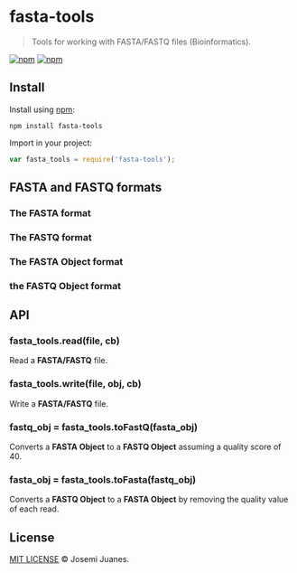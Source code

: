 # fasta-tools

> Tools for working with FASTA/FASTQ files (Bioinformatics).

[![npm](https://img.shields.io/npm/v/fasta-tools.svg?style=flat-square)](https://www.npmjs.com/package/fasta-tools)
[![npm](https://img.shields.io/npm/dt/fasta-tools.svg?style=flat-square)](https://www.npmjs.com/package/fasta-tools)


## Install

Install using [npm](https://npmjs.com):
```
npm install fasta-tools
```

Import in your project: 

```javascript
var fasta_tools = require('fasta-tools');
```

## FASTA and FASTQ formats

### The FASTA format
### The FASTQ format
### The FASTA Object format
### the FASTQ Object format

## API

### fasta_tools.read(file, cb)

Read a **FASTA/FASTQ** file.


### fasta_tools.write(file, obj, cb)

Write a **FASTA/FASTQ** file.

### fastq_obj = fasta_tools.toFastQ(fasta_obj)

Converts a **FASTA Object** to a **FASTQ Object** assuming a quality score of 40.

### fasta_obj = fasta_tools.toFasta(fastq_obj)

Converts a **FASTQ Object** to a **FASTA Object** by removing the quality value of each read.


## License 

[MIT LICENSE](./LICENSE) &copy; Josemi Juanes.
